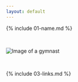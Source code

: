```yaml
---
layout: default
---
```


{% include 01-name.md %}

<br>

![Image of a gymnast](https://encrypted-tbn0.gstatic.com/images?q=tbn%3AANd9GcRNEgBkBkPkjAR2bbznra8GJ-viviWi7_1Ztg&usqp=CAU)

<br>

{% include 03-links.md %}

